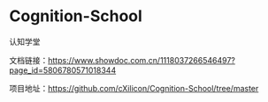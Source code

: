 # Cognition-School
认知学堂

文档链接：https://www.showdoc.com.cn/1118037266546497?page_id=5806780571018344

项目地址：https://github.com/cXilicon/Cognition-School/tree/master